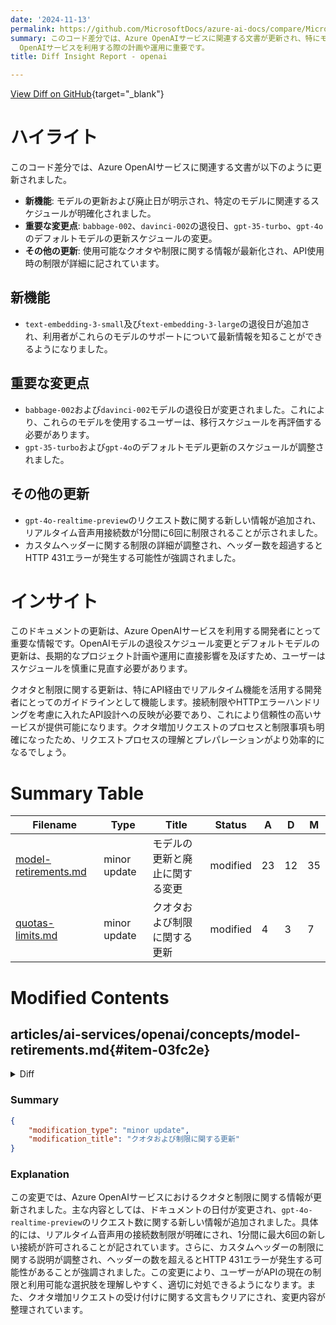```yaml
---
date: '2024-11-13'
permalink: https://github.com/MicrosoftDocs/azure-ai-docs/compare/MicrosoftDocs:d63c476...MicrosoftDocs:51e566e
summary: このコード差分では、Azure OpenAIサービスに関連する文書が更新され、特にモデルの退役日やデフォルトモデルの更新スケジュールが明示されています。`babbage-002`および`davinci-002`の退役日が変更され、ユーザーは移行スケジュールを再評価する必要があります。また、APIに関するクオタや制限についての最新情報が提供され、リアルタイム機能の使用時には接続数の制限があることが強調されています。この情報は、開発者がAzure
  OpenAIサービスを利用する際の計画や運用に重要です。
title: Diff Insight Report - openai

---
```


[View Diff on GitHub](https://github.com/MicrosoftDocs/azure-ai-docs/compare/MicrosoftDocs:d63c476...MicrosoftDocs:51e566e){target="_blank"}

# ハイライト

このコード差分では、Azure OpenAIサービスに関連する文書が以下のように更新されました。

- **新機能**: モデルの更新および廃止日が明示され、特定のモデルに関連するスケジュールが明確化されました。
- **重要な変更点**: `babbage-002`、`davinci-002`の退役日、`gpt-35-turbo`、`gpt-4o`のデフォルトモデルの更新スケジュールの変更。
- **その他の更新**: 使用可能なクオタや制限に関する情報が最新化され、API使用時の制限が詳細に記されています。

## 新機能

- `text-embedding-3-small`及び`text-embedding-3-large`の退役日が追加され、利用者がこれらのモデルのサポートについて最新情報を知ることができるようになりました。

## 重要な変更点

- `babbage-002`および`davinci-002`モデルの退役日が変更されました。これにより、これらのモデルを使用するユーザーは、移行スケジュールを再評価する必要があります。
- `gpt-35-turbo`および`gpt-4o`のデフォルトモデル更新のスケジュールが調整されました。

## その他の更新

- `gpt-4o-realtime-preview`のリクエスト数に関する新しい情報が追加され、リアルタイム音声用接続数が1分間に6回に制限されることが示されました。
- カスタムヘッダーに関する制限の詳細が調整され、ヘッダー数を超過するとHTTP 431エラーが発生する可能性が強調されました。

# インサイト

このドキュメントの更新は、Azure OpenAIサービスを利用する開発者にとって重要な情報です。OpenAIモデルの退役スケジュール変更とデフォルトモデルの更新は、長期的なプロジェクト計画や運用に直接影響を及ぼすため、ユーザーはスケジュールを慎重に見直す必要があります。

クオタと制限に関する更新は、特にAPI経由でリアルタイム機能を活用する開発者にとってのガイドラインとして機能します。接続制限やHTTPエラーハンドリングを考慮に入れたAPI設計への反映が必要であり、これにより信頼性の高いサービスが提供可能になります。クオタ増加リクエストのプロセスと制限事項も明確になったため、リクエストプロセスの理解とプレパレーションがより効率的になるでしょう。

# Summary Table
|  Filename  | Type |    Title    | Status | A  | D  | M  |
|------------|------|-------------|--------|----|----|----|
| [model-retirements.md](#item-03fc2e) | minor update | モデルの更新と廃止に関する変更 | modified | 23 | 12 | 35 | 
| [quotas-limits.md](#item-06c6f9) | minor update | クオタおよび制限に関する更新 | modified | 4 | 3 | 7 | 


# Modified Contents
## articles/ai-services/openai/concepts/model-retirements.md{#item-03fc2e}

<details>
<summary>Diff</summary>
````diff
@@ -4,7 +4,7 @@ titleSuffix: Azure OpenAI
 description: Learn about the model deprecations and retirements in Azure OpenAI.
 ms.service: azure-ai-openai
 ms.topic: conceptual
-ms.date: 10/25/2024
+ms.date: 11/11/2024
 ms.custom: 
 manager: nitinme
 author: mrbullwinkle
@@ -91,26 +91,26 @@ These models are currently available for use in Azure OpenAI Service.
 
 | Model | Version | Retirement date | Suggested replacements |
 | ---- | ---- | ---- | --- |
-| `babbage-002` | 1 | Deprecation Date: November 15, 2024 <br>Retirement Date: January 27, 2025 | |
-| `davinci-002` | 1 | Deprecation Date: November 15, 2024 <br>Retirement Date: January 27, 2025 | |
+| `babbage-002` | 1 | Retirement Date: January 27, 2025 | |
+| `davinci-002` | 1 | Retirement Date: January 27, 2025 | |
 | `dall-e-2`| 2 | January 27, 2025 | `dalle-3` |
 | `dall-e-3` | 3 | No earlier than April 30, 2025 | |
-| `gpt-35-turbo` | 0301 | January 27, 2025<br><br> Deployments set to [**Auto-update to default**](/azure/ai-services/openai/how-to/working-with-models?tabs=powershell#auto-update-to-default) will be automatically upgraded to version: `0125`, starting on November 13, 2024.   | `gpt-35-turbo` (0125) <br><br> `gpt-4o-mini`  |
-| `gpt-35-turbo`<br>`gpt-35-turbo-16k` | 0613 | January 27, 2025 <br><br> Deployments set to [**Auto-update to default**](/azure/ai-services/openai/how-to/working-with-models?tabs=powershell#auto-update-to-default) will be automatically upgraded to version: `0125`, starting on November 13, 2024.  | `gpt-35-turbo` (0125) <br><br> `gpt-4o-mini`|
-| `gpt-35-turbo` | 1106 | No earlier than January 27, 2025 <br><br> Deployments set to [**Auto-update to default**](/azure/ai-services/openai/how-to/working-with-models?tabs=powershell#auto-update-to-default) will be automatically upgraded to version: `0125`, starting on November 13, 2024. | `gpt-35-turbo` (0125) <br><br> `gpt-4o-mini` |
-| `gpt-35-turbo` | 0125 | No earlier than Feb 22, 2025 | `gpt-4o-mini` |
+| `gpt-35-turbo` | 0301 | February 13, 2025<br><br> Deployments set to [**Auto-update to default**](/azure/ai-services/openai/how-to/working-with-models?tabs=powershell#auto-update-to-default) will be automatically upgraded to version: `0125`, starting on January 13, 2025.   | `gpt-35-turbo` (0125) <br><br> `gpt-4o-mini`  |
+| `gpt-35-turbo`<br>`gpt-35-turbo-16k` | 0613 | February 13, 2025 <br><br> Deployments set to [**Auto-update to default**](/azure/ai-services/openai/how-to/working-with-models?tabs=powershell#auto-update-to-default) will be automatically upgraded to version: `0125`, starting on January 13, 2025.  | `gpt-35-turbo` (0125) <br><br> `gpt-4o-mini`|
+| `gpt-35-turbo` | 1106 | No earlier than January 27, 2025 <br><br> Deployments set to [**Auto-update to default**](/azure/ai-services/openai/how-to/working-with-models?tabs=powershell#auto-update-to-default) will be automatically upgraded to version: `0125`, starting on January 13, 2025. | `gpt-35-turbo` (0125) <br><br> `gpt-4o-mini` |
+| `gpt-35-turbo` | 0125 | No earlier than March 31, 2025 | `gpt-4o-mini` |
 | `gpt-4`<br>`gpt-4-32k` | 0314 | June 6, 2025 | `gpt-4o` |
 | `gpt-4`<br>`gpt-4-32k` | 0613 | June 6, 2025 | `gpt-4o` |
 | `gpt-4` | 1106-preview | To be upgraded to `gpt-4` version: `turbo-2024-04-09`, starting no sooner than January 27, 2025 **<sup>1</sup>** | `gpt-4o`|
 | `gpt-4` | 0125-preview |To be upgraded to `gpt-4` version: `turbo-2024-04-09`, starting no sooner than January 27, 2025 **<sup>1</sup>**  | `gpt-4o` |
 | `gpt-4` | vision-preview | To be upgraded to `gpt-4` version: `turbo-2024-04-09`, starting no sooner than January 27, 2025  **<sup>1</sup>** | `gpt-4o`|
-| `gpt-4o` | 2024-05-13 | No earlier than May 20, 2025 <br><br>Deployments set to [**Auto-update to default**](/azure/ai-services/openai/how-to/working-with-models?tabs=powershell#auto-update-to-default) will be automatically upgraded to version: `2024-08-06`, starting on December 5, 2024. | |
+| `gpt-4o` | 2024-05-13 | No earlier than May 20, 2025 <br><br>Deployments set to [**Auto-update to default**](/azure/ai-services/openai/how-to/working-with-models?tabs=powershell#auto-update-to-default) will be automatically upgraded to version: `2024-08-06`, starting on February 13, 2025. | |
 | `gpt-4o-mini` | 2024-07-18 | No earlier than July 18, 2025  | |
 | `gpt-3.5-turbo-instruct` | 0914 | No earlier than Sep 14, 2025 |  |
 | `text-embedding-ada-002` | 2 | No earlier than April 3, 2025 | `text-embedding-3-small` or `text-embedding-3-large` |
 | `text-embedding-ada-002` | 1 | No earlier than April 3, 2025 | `text-embedding-3-small` or `text-embedding-3-large` |
-| `text-embedding-3-small` | | No earlier than Feb 2, 2025 | |
-| `text-embedding-3-large` | | No earlier than Feb 2, 2025 | |
+| `text-embedding-3-small` | | No earlier than April 3, 2025 | |
+| `text-embedding-3-large` | | No earlier than April 3, 2025 | |
 
  **<sup>1</sup>** We will notify all customers with these preview deployments at least 30 days before the start of the upgrades. We will publish an upgrade schedule detailing the order of regions and model versions that we will follow during the upgrades, and link to that schedule from here.
 
@@ -121,8 +121,8 @@ These models are currently available for use in Azure OpenAI Service.
 
 | Model | Current default version | New default version | Default upgrade date |
 |---|---|---|---|
-| `gpt-35-turbo` | 0301 | 0125 | Deployments of versions `0301`, `0613`, and `1106` set to [**Auto-update to default**](/azure/ai-services/openai/how-to/working-with-models?tabs=powershell#auto-update-to-default) will be automatically upgraded to version: `0125`, starting on November 13, 2024.|
-|  `gpt-4o` | 2024-05-13 | 2024-08-06 | Deployments set to [**Auto-update to default**](/azure/ai-services/openai/how-to/working-with-models?tabs=powershell#auto-update-to-default) will be automatically upgraded to version: `2024-08-06`, starting on December 5, 2024. |
+| `gpt-35-turbo` | 0301 | 0125 | Deployments of versions `0301`, `0613`, and `1106` set to [**Auto-update to default**](/azure/ai-services/openai/how-to/working-with-models?tabs=powershell#auto-update-to-default) will be automatically upgraded to version: `0125`, starting on January 13, 2025.|
+|  `gpt-4o` | 2024-05-13 | 2024-08-06 | Deployments set to [**Auto-update to default**](/azure/ai-services/openai/how-to/working-with-models?tabs=powershell#auto-update-to-default) will be automatically upgraded to version: `2024-08-06`, starting on February 13, 2025. |
 
 ## Deprecated models
 
@@ -162,6 +162,17 @@ If you're an existing customer looking for information about these models, see [
 
 ## Retirement and deprecation history
 
+## November 11, 2024
+
+Updates to:
+
+- `babbage-002`, `davinci-002`.
+- `gpt-35-turbo` DEFAULT model version update date.
+- `gpt-35-turbo` 0301, 0613 retirement date.
+- `gpt-35-turbo` 0125 retirement date.
+- `gpt-4o` DEFAULT model update date.
+- `text-embeddings-3-small` & `text-embedding-3-large` retirement date.
+
 ## October 25, 2024
 
 * `babbage-002` & `davinci-002` deprecation date: November 15, 2024  and retirement date: January 27, 2025.
````
</details>

### Summary

```json
{
    "modification_type": "minor update",
    "modification_title": "モデルの更新と廃止に関する変更"
}
```

### Explanation
この変更では、Azure OpenAIサービスにおけるモデルの廃止および更新に関する情報が更新されました。具体的には、いくつかのモデルに関する日付が修正され、退役日やデフォルトモデルの更新日が調整されました。特に、`babbage-002`および`davinci-002`の退役日が更新され、さらに`gpt-35-turbo`や`gpt-4o`のデフォルトモデルの更新スケジュールも変更されています。また、新しい退役日が追加され、`text-embedding-3-small`および`text-embedding-3-large`モデルの退役日が明確に示されています。これにより、ユーザーは使用中のモデルの今後のサポート状況とタイミングを把握しやすくなります。全体として、内容の整合性が向上し、最新の情報が利用できるようになっています。

## articles/ai-services/openai/quotas-limits.md{#item-06c6f9}

<details>
<summary>Diff</summary>
````diff
@@ -10,7 +10,7 @@ ms.custom:
   - ignite-2023
   - references_regions
 ms.topic: conceptual
-ms.date: 10/23/2024
+ms.date: 11/11/2024
 ms.author: mbullwin
 ---
 
@@ -51,8 +51,9 @@ The following sections provide you with a quick guide to the default quotas and
 | GPT-4o max images per request (# of images in the messages array/conversation history) | 10 |
 | GPT-4 `vision-preview` & GPT-4 `turbo-2024-04-09` default max tokens | 16 <br><br> Increase the `max_tokens` parameter value to avoid truncated responses. GPT-4o max tokens defaults to 4096. |
 | Max number of custom headers in API requests<sup>1</sup> | 10 |
+| Max number requests per minute<br/><br/>Current rate limits for real time audio (`gpt-4o-realtime-preview`) are defined as the number of new websocket connections per minute. For example, 6 request per minute (RPM) means 6 new connections per minute. At this time, the usage limits for `gpt-4o-realtime-preview` are suitable for test and development. | 6 new connections per minute |
 
-<sup>1</sup> Our current APIs allow up to 10 custom headers, which are passed through the pipeline, and returned. We have noticed some customers now exceed this header count resulting in HTTP 431 errors. There is no solution for this error, other than to reduce header volume. **In future API versions we will no longer pass through custom headers**. We recommend customers not depend on custom headers in future system architectures.
+<sup>1</sup> Our current APIs allow up to 10 custom headers, which are passed through the pipeline, and returned. Some customers now exceed this header count resulting in HTTP 431 errors. There's no solution for this error, other than to reduce header volume. **In future API versions we will no longer pass through custom headers**. We recommend customers not depend on custom headers in future system architectures.
 
 ## Regional quota limits
 
@@ -180,7 +181,7 @@ To minimize issues related to rate limits, it's a good idea to use the following
 
 ### How to request increases to the default quotas and limits
 
-Quota increase requests can be submitted from the [Quotas](./how-to/quota.md) page of Azure AI Studio. Note that due to overwhelming demand, quota increase requests are being accepted and will be filled in the order they are received. Priority will be given to customers who generate traffic that consumes the existing quota allocation, and your request might be denied if this condition isn't met.
+Quota increase requests can be submitted from the [Quotas](./how-to/quota.md) page of Azure AI Studio. Due to high demand, quota increase requests are being accepted and will be filled in the order they're received. Priority is given to customers who generate traffic that consumes the existing quota allocation, and your request might be denied if this condition isn't met.
 
 For other rate limits, [submit a service request](../cognitive-services-support-options.md?context=/azure/ai-services/openai/context/context).
 
````
</details>

### Summary

```json
{
    "modification_type": "minor update",
    "modification_title": "クオタおよび制限に関する更新"
}
```

### Explanation
この変更では、Azure OpenAIサービスにおけるクオタと制限に関する情報が更新されました。主な内容としては、ドキュメントの日付が変更され、`gpt-4o-realtime-preview`のリクエスト数に関する新しい情報が追加されました。具体的には、リアルタイム音声用の接続数制限が明確にされ、1分間に最大6回の新しい接続が許可されることが記されています。さらに、カスタムヘッダーの制限に関する説明が調整され、ヘッダーの数を超えるとHTTP 431エラーが発生する可能性があることが強調されました。この変更により、ユーザーがAPIの現在の制限と利用可能な選択肢を理解しやすく、適切に対処できるようになります。また、クオタ増加リクエストの受け付けに関する文言もクリアにされ、変更内容が整理されています。



